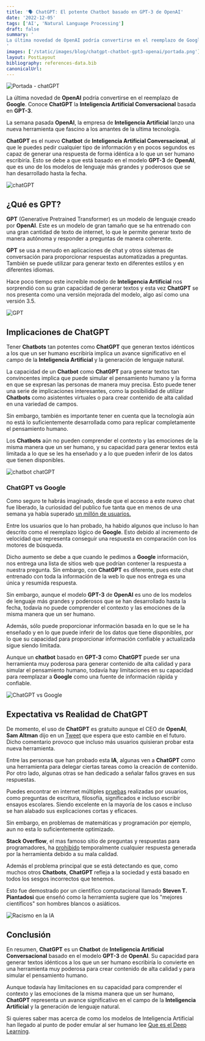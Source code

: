 ```yaml
---
title: '🗣️ ChatGPT: El potente Chatbot basado en GPT-3 de OpenAI'
date: '2022-12-05'
tags: ['AI', 'Natural Language Processing']
draft: false
summary: '
La última novedad de OpenAI podría convertirse en el reemplazo de Google. Conoce ChatGPT la Inteligencia Artificial conversacional basada en GPT-3.
'
images: ['/static/images/blog/chatgpt-chatbot-gpt3-openai/portada.png']
layout: PostLayout
bibliography: references-data.bib
canonicalUrl:
---
```


![Portada - chatGPT](/static/images/blog/chatgpt-chatbot-gpt3-openai/portada.png)

La última novedad de **OpenAI** podría convertirse en el reemplazo de **Google**. Conoce **ChatGPT** la **Inteligencia Artificial Conversacional** basada en **GPT-3**.

La semana pasada **OpenAI**, la empresa de **Inteligencia Artificial** lanzo una nueva herramienta que fascino a los amantes de la ultima tecnología.

**ChatGPT** es el nuevo **Chatbot** de **Inteligencia Artificial Conversacional**, al que le puedes pedir cualquier tipo de información y en pocos segundos es capaz de generar una respuesta de forma idéntica a lo que un ser humano escribiría. Esto se debe a que está basado en el modelo **GPT-3** de **OpenAI**, que es uno de los modelos de lenguaje más grandes y poderosos que se han desarrollado hasta la fecha.

![chatGPT](/static/images/blog/chatgpt-chatbot-gpt3-openai/chatgpt.png)

## ¿Qué es GPT?

**GPT** (Generative Pretrained Transformer) es un modelo de lenguaje creado por **OpenAI**. Este es un modelo de gran tamaño que se ha entrenado con una gran cantidad de texto de internet, lo que le permite generar texto de manera autónoma y responder a preguntas de manera coherente.

**GPT** se usa a menudo en aplicaciones de chat y otros sistemas de conversación para proporcionar respuestas automatizadas a preguntas. También se puede utilizar para generar texto en diferentes estilos y en diferentes idiomas.

Hace poco tiempo este increíble modelo de **Inteligencia Artificial** nos sorprendió con su gran capacidad de generar textos y esta vez **ChatGPT** se nos presenta como una versión mejorada del modelo, algo así como una versión 3.5.

![GPT](/static/images/blog/chatgpt-chatbot-gpt3-openai/gpt.png)

## Implicaciones de ChatGPT

Tener **Chatbots** tan potentes como **ChatGPT** que generan textos idénticos a los que un ser humano escribiría implica un avance significativo en el campo de la **Inteligencia Artificial** y la generación de lenguaje natural.

La capacidad de un **Chatbot** como **ChatGPT** para generar textos tan convincentes implica que puede simular el pensamiento humano y la forma en que se expresan las personas de manera muy precisa. Esto puede tener una serie de implicaciones interesantes, como la posibilidad de utilizar **Chatbots** como asistentes virtuales o para crear contenido de alta calidad en una variedad de campos.

Sin embargo, también es importante tener en cuenta que la tecnología aún no está lo suficientemente desarrollada como para replicar completamente el pensamiento humano.

Los **Chatbots** aún no pueden comprender el contexto y las emociones de la misma manera que un ser humano, y su capacidad para generar textos está limitada a lo que se les ha enseñado y a lo que pueden inferir de los datos que tienen disponibles.

![chatbot chatGPT](/static/images/blog/chatgpt-chatbot-gpt3-openai/chatbot.png)

### ChatGPT vs Google

Como seguro te habrás imaginado, desde que el acceso a este nuevo chat fue liberado, la curiosidad del publico fue tanta que en menos de una semana ya había superado [un millón de usuarios.](https://link.mail.beehiiv.com/ss/c/I0-sigCLSiemi7mJo4rgybOFZcUQ9fteLGGgosT8AiCNJtD53oVzZkLP_7PsxaeJDflwMLKJ74KbG2MxfrVeVw/3rr/nLcrt4xZSFOh8n4fcUwAyA/h7/VDZiZWz3bT19oImTm2uNTlfuxUDmlN9tgn8wF2Yo_wQ)

Entre los usuarios que lo han probado, ha habido algunos que incluso lo han descrito como el reemplazo lógico de **Google**. Esto debido al incremento de velocidad que representa conseguir una respuesta en comparación con los motores de búsqueda.

Dicho aumento se debe a que cuando le pedimos a **Google** información, nos entrega una lista de sitios web que podrían contener la respuesta a nuestra pregunta. Sin embargo, con **ChatGPT** es diferente, pues este chat entrenado con toda la información de la web lo que nos entrega es una única y resumida respuesta.

Sin embargo, aunque el modelo **GPT-3** de **OpenAI** es uno de los modelos de lenguaje más grandes y poderosos que se han desarrollado hasta la fecha, todavía no puede comprender el contexto y las emociones de la misma manera que un ser humano.

Además, sólo puede proporcionar información basada en lo que se le ha enseñado y en lo que puede inferir de los datos que tiene disponibles, por lo que su capacidad para proporcionar información confiable y actualizada sigue siendo limitada.

Aunque un **chatbot** basado en **GPT-3** como **ChatGPT** puede ser una herramienta muy poderosa para generar contenido de alta calidad y para simular el pensamiento humano, todavía hay limitaciones en su capacidad para reemplazar a **Google** como una fuente de información rápida y confiable.

![ChatGPT vs Google](/static/images/blog/chatgpt-chatbot-gpt3-openai/chatvsgoogle.png)

## Expectativa vs Realidad de ChatGPT

De momento, el uso de **ChatGPT** es gratuito aunque el CEO de **OpenAI**, **Sam Altman** dijo en un [Tweet](https://link.mail.beehiiv.com/ss/c/I0-sigCLSiemi7mJo4rgybOFZcUQ9fteLGGgosT8AiBZOGUfaW430TJiDRmtBSjbwhsP5s4eKj5Ggi_Hz4UGQg/3rr/nLcrt4xZSFOh8n4fcUwAyA/h8/TIyZaJu83xu0dsXdEojTKH5U4v_KOeuN8MHzuSm8Xf4) que espera que esto cambie en el futuro. Dicho comentario provoco que incluso más usuarios quisieran probar esta nueva herramienta.

Entre las personas que han probado esta **IA**, algunas ven a **ChatGPT** como una herramienta para delegar ciertas tareas como la creación de contenido. Por otro lado, algunas otras se han dedicado a señalar fallos graves en sus respuestas.

Puedes encontrar en internet múltiples [pruebas](https://www.genbeta.com/actualidad/esta-ia-ha-llegado-para-acabar-google-stackoverflow-tutoriales-web-esto-que-puedes-preguntar-a-chatgpt) realizadas por usuarios, como preguntas de escritura, filosofía, significados e incluso escribir ensayos escolares. Siendo excelente en la mayoría de los casos e incluso se han alabado sus explicaciones cortas y eficaces.

Sin embargo, en problemas de matemáticas y programación por ejemplo, aun no esta lo suficientemente optimizado.

**Stack Overflow**, el mas famoso sitio de preguntas y respuestas para programadores, ha [prohibido](https://link.mail.beehiiv.com/ss/c/xSO2mG9l2jepAxNdvoyN-NalDwhrY58lnerQdUVwxa1NPSP4qXgnyWaJqT_PLLqqTUqtW8yPc84s_kGQ_CGLzRLabtpKdK2CHoVvPZjAOYDst8Cnyj4DY-ETSOx6Y94i/3rr/nLcrt4xZSFOh8n4fcUwAyA/h9/qAODzbMg-jGclvS5qTxzgfcZEC1Pqjp1WOq9vJkYYQ0) temporalmente cualquier respuesta generada por la herramienta debido a su mala calidad.

Además el problema principal que se está detectando es que, como muchos otros **Chatbots**, **ChatGPT** refleja a la sociedad y está basado en todos los sesgos incorrectos que tenemos.

Esto fue demostrado por un científico computacional llamado **Steven T. Piantadosi** que enseñó como la herramienta sugiere que los "mejores científicos" son hombres blancos o asiáticos.

![Racismo en la IA](/static/images/blog/chatgpt-chatbot-gpt3-openai/gptracism.png)

## Conclusión

En resumen, **ChatGPT** es un **Chatbot** de **Inteligencia Artificial Conversacional** basado en el modelo **GPT-3** de **OpenAI**. Su capacidad para generar textos idénticos a los que un ser humano escribiría lo convierte en una herramienta muy poderosa para crear contenido de alta calidad y para simular el pensamiento humano.

Aunque todavía hay limitaciones en su capacidad para comprender el contexto y las emociones de la misma manera que un ser humano, **ChatGPT** representa un avance significativo en el campo de la **Inteligencia Artificial** y la generación de lenguaje natural.

Si quieres saber mas acerca de como los modelos de Inteligencia Artificial han llegado al punto de poder emular al ser humano lee [Que es el Deep Learning](https://raulpacheco.dev/blog/posts/que-es-el-deep-learning).
